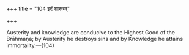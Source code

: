 +++
title = "104 इदं शास्त्रम्"

+++

Austerity and knowledge are conducive to the Highest Good of the Brāhmaṇa; by Austerity he destroys sins and by Knowledge he attains immortality.—(104)